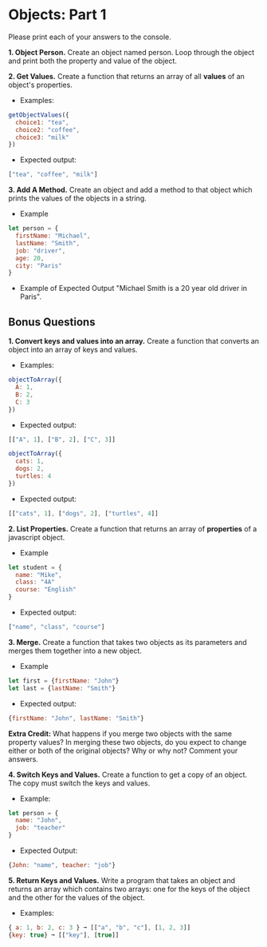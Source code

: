 # Objects: Part 1

Please print each of your answers to the console.

**1. Object Person.**
Create an object named person. Loop through the object and print both the property and value of the object. 

**2. Get Values.** 
Create a function that returns an array of all **values** of an object's properties. 
* Examples:
```javascript
getObjectValues({
  choice1: "tea",
  choice2: "coffee",
  choice3: "milk"
})
```
* Expected output: 
```javascript
["tea", "coffee", "milk"] 
```

**3. Add A Method.**
Create an object and add a method to that object which prints the values of the objects in a string. 
* Example
```javascript
let person = {
  firstName: "Michael",
  lastName: "Smith", 
  job: "driver",
  age: 20, 
  city: "Paris"
}
```
* Example of Expected Output 
"Michael Smith is a 20 year old driver in Paris".

## Bonus Questions

**1. Convert keys and values into an array.** 
Create a function that converts an object into an array of keys and values. 
* Examples:
```javascript
objectToArray({
  A: 1,
  B: 2,
  C: 3
}) 
```
* Expected output: 
```javascript
[["A", 1], ["B", 2], ["C", 3]]
```

```javascript
objectToArray({
  cats: 1,
  dogs: 2, 
  turtles: 4
}) 
```
* Expected output: 
```javascript
[["cats", 1], ["dogs", 2], ["turtles", 4]] 
```

**2. List Properties.**
Create a function that returns an array of **properties** of a javascript object. 
* Example
```javascript
let student = {
  name: "Mike", 
  class: "4A" 
  course: "English"
}
```
* Expected output: 
```javascript
["name", "class", "course"]
```

**3. Merge.**
Create a function that takes two objects as its parameters and merges them together into a new object. 
* Example
```javascript
let first = {firstName: "John"}
let last = {lastName: "Smith"}
```
* Expected output:
```javascript
{firstName: "John", lastName: "Smith"}
```
**Extra Credit:** What happens if you merge two objects with the same property values? In merging these two objects, do you expect to change either or both of the original objects? Why or why not? Comment your answers.

**4. Switch Keys and Values.**
Create a function to get a copy of an object. The copy must switch the keys and values.
* Example: 
```javascript
let person = {
  name: "John", 
  job: "teacher"
}
```
* Expected Output: 
```javascript
{John: "name", teacher: "job"} 
```

**5. Return Keys and Values.**
Write a program that takes an object and returns an array which contains two arrays: one for the keys of the object and the other for the values of the object.

* Examples:
```javascript
{ a: 1, b: 2, c: 3 } ➞ [["a", "b", "c"], [1, 2, 3]]
{key: true} ➞ [["key"], [true]]
```
